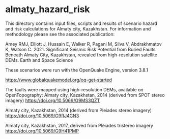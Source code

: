 # almaty_hazard_risk

This directory contains input files, scripts and results of scenario hazard and risk calculations for Almaty city, Kazakhstan. For information and methodology please see the associated publication:

Amey RMJ, Elliott J, Hussain E, Walker R, Pagani M, Silva V, Abdrakhmatov K, Watson C. 2021. Significant Seismic Risk Potential from Buried Faults Beneath Almaty City, Kazakhstan, revealed from high-resolution satellite DEMs. Earth and Space Science

These scenarios were run with the OpenQuake Engine, version 3.8.1

https://www.globalquakemodel.org/oq-get-started

The faults were mapped using high-resolution DEMs, available on OpenTopography:
Almaty city, Kazakhstan, 2014 (derived from SPOT stereo imagery) https://doi.org/10.5069/G9MS3QZT

Almaty city, Kazakhstan, 2014 (derived from Pleiades stereo imagery) https://doi.org/10.5069/G9RJ4GN3

Almaty city, Kazakhstan, 2017, derived from Pleiades tristereo imagery https://doi.org/10.5069/G9H41PMP
